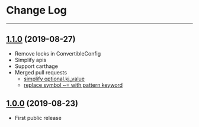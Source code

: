 # Change Log

---

## [1.1.0](https://github.com/kakaopensource/KakaJSON/releases/tag/1.1.0) (2019-08-27)
- Remove locks in ConvertibleConfig
- Simplify apis
- Support carthage
- Merged pull requests
	- [simplify optional.kj_value](https://github.com/kakaopensource/KakaJSON/pull/16)
	- [replace symbol ~= with pattern keyword](https://github.com/kakaopensource/KakaJSON/pull/17)

## [1.0.0](https://github.com/kakaopensource/KakaJSON/releases/tag/1.0.0) (2019-08-23)
- First public release